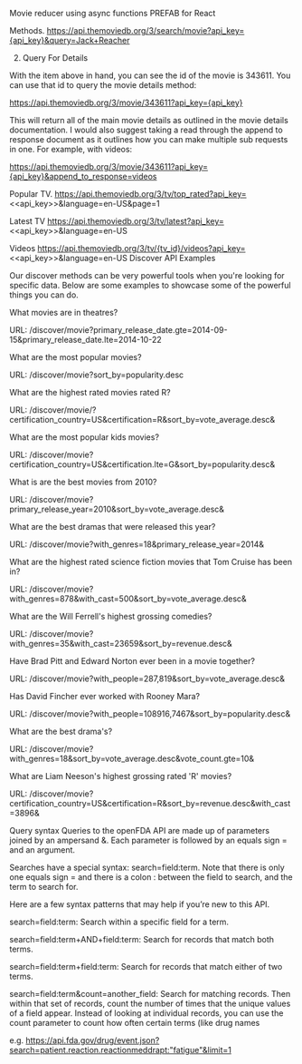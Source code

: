Movie reducer using async functions  PREFAB for React

Methods.
https://api.themoviedb.org/3/search/movie?api_key={api_key}&query=Jack+Reacher

2. Query For Details

With the item above in hand, you can see the id of the movie is 343611. You can use that id to query the movie details method:

https://api.themoviedb.org/3/movie/343611?api_key={api_key}

This will return all of the main movie details as outlined in the movie details documentation.
 I would also suggest taking a read through the append to response document as it outlines
  how you can make multiple sub requests in one. For example, with videos:

https://api.themoviedb.org/3/movie/343611?api_key={api_key}&append_to_response=videos

Popular TV.
https://api.themoviedb.org/3/tv/top_rated?api_key=<<api_key>>&language=en-US&page=1

Latest TV
https://api.themoviedb.org/3/tv/latest?api_key=<<api_key>>&language=en-US

Videos
https://api.themoviedb.org/3/tv/{tv_id}/videos?api_key=<<api_key>>&language=en-US
Discover API Examples

Our discover methods can be very powerful tools when you're looking for specific data. Below are some examples to showcase some of the powerful things you can do.

What movies are in theatres?

URL: /discover/movie?primary_release_date.gte=2014-09-15&primary_release_date.lte=2014-10-22

What are the most popular movies?

URL: /discover/movie?sort_by=popularity.desc

What are the highest rated movies rated R?

URL: /discover/movie/?certification_country=US&certification=R&sort_by=vote_average.desc&

What are the most popular kids movies?

URL: /discover/movie?certification_country=US&certification.lte=G&sort_by=popularity.desc&

What is are the best movies from 2010?

URL: /discover/movie?primary_release_year=2010&sort_by=vote_average.desc&

What are the best dramas that were released this year?

URL: /discover/movie?with_genres=18&primary_release_year=2014&

What are the highest rated science fiction movies that Tom Cruise has been in?

URL: /discover/movie?with_genres=878&with_cast=500&sort_by=vote_average.desc&

What are the Will Ferrell's highest grossing comedies?

URL: /discover/movie?with_genres=35&with_cast=23659&sort_by=revenue.desc&

Have Brad Pitt and Edward Norton ever been in a movie together?

URL: /discover/movie?with_people=287,819&sort_by=vote_average.desc&

Has David Fincher ever worked with Rooney Mara?

URL: /discover/movie?with_people=108916,7467&sort_by=popularity.desc&

What are the best drama's?

URL: /discover/movie?with_genres=18&sort_by=vote_average.desc&vote_count.gte=10&

What are Liam Neeson's highest grossing rated 'R' movies?

URL: /discover/movie?certification_country=US&certification=R&sort_by=revenue.desc&with_cast=3896&



Query syntax
Queries to the openFDA API are made up of parameters joined by an ampersand &. Each parameter is followed by an equals sign = and an argument.

Searches have a special syntax: search=field:term. Note that there is only one equals sign = and there is a colon : between the field to search, and the term to search for.

Here are a few syntax patterns that may help if you’re new to this API.

search=field:term: Search within a specific field for a term.

search=field:term+AND+field:term: Search for records that match both terms.

search=field:term+field:term: Search for records that match either of two terms.

search=field:term&count=another_field: Search for matching records. Then within that set of records, count the number of times that the unique values of a field appear. Instead of looking at individual records, you can use the count parameter to count how often certain terms (like drug names 

e.g. https://api.fda.gov/drug/event.json?search=patient.reaction.reactionmeddrapt:"fatigue"&limit=1


